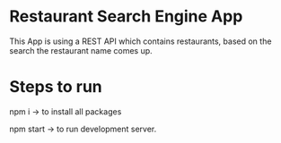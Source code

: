 # Restaurant Search Engine App

This App is using a REST API which contains restaurants, based on the search the restaurant name comes up.

# Steps to run

npm i -> to install all packages

npm start -> to run development server.
